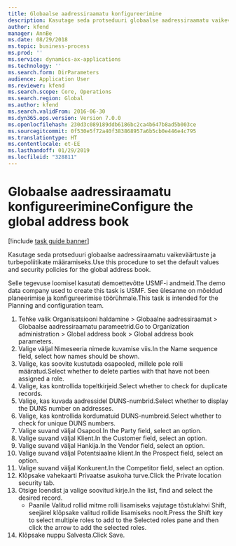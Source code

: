 ```yaml
---
title: Globaalse aadressiraamatu konfigureerimine
description: Kasutage seda protseduuri globaalse aadressiraamatu vaikeväärtuste ja turbepoliitikate määramiseks.
author: kfend
manager: AnnBe
ms.date: 08/29/2018
ms.topic: business-process
ms.prod: ''
ms.service: dynamics-ax-applications
ms.technology: ''
ms.search.form: DirParameters
audience: Application User
ms.reviewer: kfend
ms.search.scope: Core, Operations
ms.search.region: Global
ms.author: kfend
ms.search.validFrom: 2016-06-30
ms.dyn365.ops.version: Version 7.0.0
ms.openlocfilehash: 230d3c089189ddb6186bc2ca4b647b8ad5b003ce
ms.sourcegitcommit: 0f530e5f72a40f383868957a6b5cb0e446e4c795
ms.translationtype: HT
ms.contentlocale: et-EE
ms.lasthandoff: 01/29/2019
ms.locfileid: "328811"
---
```

# <a name="configure-the-global-address-book"></a><span data-ttu-id="0bd49-103">Globaalse aadressiraamatu konfigureerimine</span><span class="sxs-lookup"><span data-stu-id="0bd49-103">Configure the global address book</span></span>

[!include [task guide banner](../../includes/task-guide-banner.md)]

<span data-ttu-id="0bd49-104">Kasutage seda protseduuri globaalse aadressiraamatu vaikeväärtuste ja turbepoliitikate määramiseks.</span><span class="sxs-lookup"><span data-stu-id="0bd49-104">Use this procedure to set the default values and security policies for the global address book.</span></span> 

<span data-ttu-id="0bd49-105">Selle tegevuse loomisel kasutati demoettevõtte USMF-i andmeid.</span><span class="sxs-lookup"><span data-stu-id="0bd49-105">The demo data company used to create this task is USMF.</span></span> <span data-ttu-id="0bd49-106">See ülesanne on mõeldud planeerimise ja konfigureerimise töörühmale.</span><span class="sxs-lookup"><span data-stu-id="0bd49-106">This task is intended for the Planning and configuration team.</span></span>

1. <span data-ttu-id="0bd49-107">Tehke valik Organisatsiooni haldamine > Globaalne aadressiraamat > Globaalse aadressiraamatu parameetrid.</span><span class="sxs-lookup"><span data-stu-id="0bd49-107">Go to Organization administration > Global address book > Global address book parameters.</span></span>
2. <span data-ttu-id="0bd49-108">Valige väljal Nimeseeria nimede kuvamise viis.</span><span class="sxs-lookup"><span data-stu-id="0bd49-108">In the Name sequence field, select how names should be shown.</span></span>
3. <span data-ttu-id="0bd49-109">Valige, kas soovite kustutada osapooled, millele pole rolli määratud.</span><span class="sxs-lookup"><span data-stu-id="0bd49-109">Select whether to delete parties with that have not been assigned a role.</span></span>
4. <span data-ttu-id="0bd49-110">Valige, kas kontrollida topeltkirjeid.</span><span class="sxs-lookup"><span data-stu-id="0bd49-110">Select whether to check for duplicate records.</span></span>
5. <span data-ttu-id="0bd49-111">Valige, kas kuvada aadressidel DUNS-numbrid.</span><span class="sxs-lookup"><span data-stu-id="0bd49-111">Select whether to display the DUNS number on addresses.</span></span>
6. <span data-ttu-id="0bd49-112">Valige, kas kontrollida kordumatuid DUNS-numbreid.</span><span class="sxs-lookup"><span data-stu-id="0bd49-112">Select whether to check for unique DUNS numbers.</span></span>
7. <span data-ttu-id="0bd49-113">Valige suvand väljal Osapool.</span><span class="sxs-lookup"><span data-stu-id="0bd49-113">In the Party field, select an option.</span></span>
8. <span data-ttu-id="0bd49-114">Valige suvand väljal Klient.</span><span class="sxs-lookup"><span data-stu-id="0bd49-114">In the Customer field, select an option.</span></span>
9. <span data-ttu-id="0bd49-115">Valige suvand väljal Hankija.</span><span class="sxs-lookup"><span data-stu-id="0bd49-115">In the Vendor field, select an option.</span></span>
10. <span data-ttu-id="0bd49-116">Valige suvand väljal Potentsiaalne klient.</span><span class="sxs-lookup"><span data-stu-id="0bd49-116">In the Prospect field, select an option.</span></span>
11. <span data-ttu-id="0bd49-117">Valige suvand väljal Konkurent.</span><span class="sxs-lookup"><span data-stu-id="0bd49-117">In the Competitor field, select an option.</span></span>
12. <span data-ttu-id="0bd49-118">Klõpsake vahekaarti Privaatse asukoha turve.</span><span class="sxs-lookup"><span data-stu-id="0bd49-118">Click the Private location security tab.</span></span>
13. <span data-ttu-id="0bd49-119">Otsige loendist ja valige soovitud kirje.</span><span class="sxs-lookup"><span data-stu-id="0bd49-119">In the list, find and select the desired record.</span></span>
    * <span data-ttu-id="0bd49-120">Paanile Valitud rollid mitme rolli lisamiseks vajutage tõstuklahvi Shift, seejärel klõpsake valitud rollide lisamiseks noolt.</span><span class="sxs-lookup"><span data-stu-id="0bd49-120">Press the Shift key to select multiple roles to add to the Selected roles pane and then click the arrow to add the selected roles.</span></span>  
14. <span data-ttu-id="0bd49-121">Klõpsake nuppu Salvesta.</span><span class="sxs-lookup"><span data-stu-id="0bd49-121">Click Save.</span></span>

